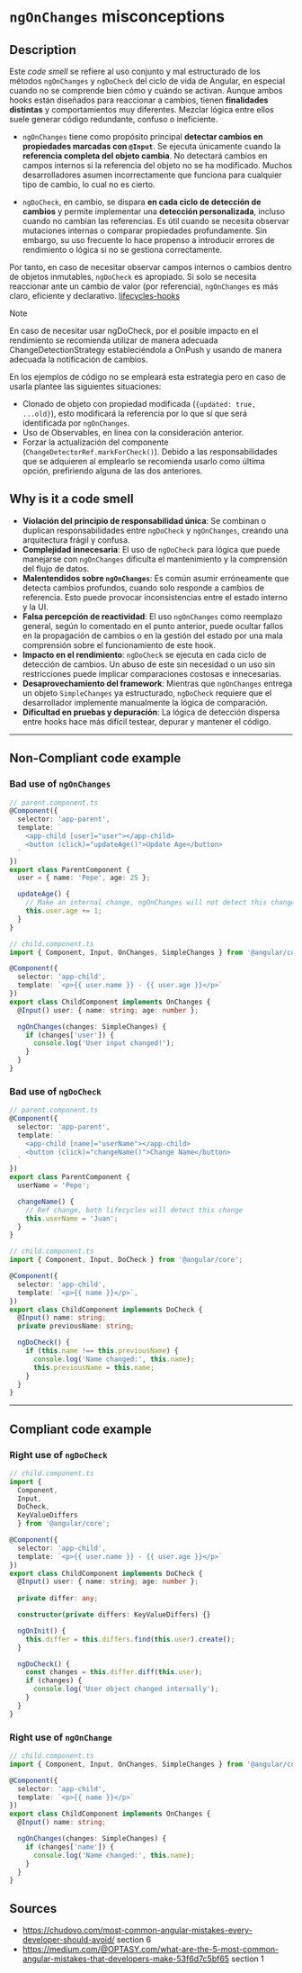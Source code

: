# `ngOnChanges` misconceptions
## Description
Este *code smell* se refiere al uso conjunto y mal estructurado de los métodos `ngOnChanges` y `ngDoCheck` del ciclo de vida de Angular, en especial cuando no se comprende bien cómo y cuándo se activan. Aunque ambos hooks están diseñados para reaccionar a cambios, tienen **finalidades distintas** y comportamientos muy diferentes. Mezclar lógica entre ellos suele generar código redundante, confuso o ineficiente.

- `ngOnChanges` tiene como propósito principal **detectar cambios en propiedades marcadas con `@Input`**. Se ejecuta únicamente cuando la **referencia completa del objeto cambia**. No detectará cambios en campos internos si la referencia del objeto no se ha modificado. Muchos desarrolladores asumen incorrectamente que funciona para cualquier tipo de cambio, lo cual no es cierto.
  
- `ngDoCheck`, en cambio, se dispara **en cada ciclo de detección de cambios** y permite implementar una **detección personalizada**, incluso cuando no cambian las referencias. Es útil cuando se necesita observar mutaciones internas o comparar propiedades profundamente. Sin embargo, su uso frecuente lo hace propenso a introducir errores de rendimiento o lógica si no se gestiona correctamente.

Por tanto, en caso de necesitar observar campos internos o cambios dentro de objetos inmutables, `ngDoCheck` es apropiado. Si solo se necesita reaccionar ante un cambio de valor (por referencia), `ngOnChanges` es más claro, eficiente y declarativo. [lifecycles-hooks]

> [!note]
> En caso de necesitar usar ngDoCheck, por el posible impacto en el rendimiento se recomienda utilizar de manera adecuada ChangeDetectionStrategy estableciéndola a OnPush y usando de manera adecuada la notificación de cambios.
>
> En los ejemplos de código no se empleará esta estrategia pero en caso de usarla plantee las siguientes situaciones:
> - Clonado de objeto con propiedad modificada (`{updated: true, ...old}`), esto modificará la referencia por lo que sí que será identificada por `ngOnChanges`.
> - Uso de Observables, en linea con la consideración anterior.
> - Forzar la actualización del componente (`ChangeDetectorRef.markForCheck()`). Debido a las responsabilidades que se adquieren al emplearlo se recomienda usarlo como última opción, prefiriendo alguna de las dos anteriores.

## Why is it a code smell

- **Violación del principio de responsabilidad única**: Se combinan o duplican responsabilidades entre `ngDoCheck` y `ngOnChanges`, creando una arquitectura frágil y confusa.
- **Complejidad innecesaria**: El uso de `ngDoCheck` para lógica que puede manejarse con `ngOnChanges` dificulta el mantenimiento y la comprensión del flujo de datos.
- **Malentendidos sobre `ngOnChanges`**: Es común asumir erróneamente que detecta cambios profundos, cuando solo responde a cambios de referencia. Esto puede provocar inconsistencias entre el estado interno y la UI.
- **Falsa percepción de reactividad**: El uso `ngOnChanges` como reemplazo general, según lo comentado en el punto anterior, puede ocultar fallos en la propagación de cambios o en la gestión del estado por una mala comprensión sobre el funcionamiento de este hook.
- **Impacto en el rendimiento**: `ngDoCheck` se ejecuta en cada ciclo de detección de cambios. Un abuso de este sin necesidad o un uso sin restricciones puede implicar comparaciones costosas e innecesarias.
- **Desaprovechamiento del framework**: Mientras que `ngOnChanges` entrega un objeto `SimpleChanges` ya estructurado, `ngDoCheck` requiere que el desarrollador implemente manualmente la lógica de comparación.
- **Dificultad en pruebas y depuración**: La lógica de detección dispersa entre hooks hace más difícil testear, depurar y mantener el código.

----
## Non-Compliant code example
### Bad use of `ngOnChanges`
```ts
// parent.component.ts
@Component({
  selector: 'app-parent',
  template: `
    <app-child [user]="user"></app-child>
    <button (click)="updateAge()">Update Age</button>
  `
})
export class ParentComponent {
  user = { name: 'Pepe', age: 25 };

  updateAge() {
    // Make an internal change, ngOnChanges will not detect this change
    this.user.age += 1;
  }
}
```
```ts
// child.component.ts
import { Component, Input, OnChanges, SimpleChanges } from '@angular/core';

@Component({
  selector: 'app-child',
  template: `<p>{{ user.name }} - {{ user.age }}</p>`
})
export class ChildComponent implements OnChanges {
  @Input() user: { name: string; age: number };

  ngOnChanges(changes: SimpleChanges) {
    if (changes['user']) {
      console.log('User input changed!');
    }
  }
}
```
### Bad use of `ngDoCheck`
```ts
// parent.component.ts
@Component({
  selector: 'app-parent',
  template: `
    <app-child [name]="userName"></app-child>
    <button (click)="changeName()">Change Name</button>
  `
})
export class ParentComponent {
  userName = 'Pepe';

  changeName() {
    // Ref change, both lifecycles will detect this change
    this.userName = 'Juan';
  }
}
```
```ts
// child.component.ts
import { Component, Input, DoCheck } from '@angular/core';

@Component({
  selector: 'app-child',
  template: `<p>{{ name }}</p>`,
})
export class ChildComponent implements DoCheck {
  @Input() name: string;
  private previousName: string;

  ngDoCheck() {
    if (this.name !== this.previousName) {
      console.log('Name changed:', this.name);
      this.previousName = this.name;
    }
  }
}
```
---
## Compliant code example
### Right use of `ngDoCheck`
```ts
// child.component.ts
import { 
  Component, 
  Input, 
  DoCheck,
  KeyValueDiffers 
  } from '@angular/core';

@Component({
  selector: 'app-child',
  template: `<p>{{ user.name }} - {{ user.age }}</p>`
})
export class ChildComponent implements DoCheck {
  @Input() user: { name: string; age: number };
  
  private differ: any;

  constructor(private differs: KeyValueDiffers) {}

  ngOnInit() {
    this.differ = this.differs.find(this.user).create();
  }

  ngDoCheck() {
    const changes = this.differ.diff(this.user);
    if (changes) {
      console.log('User object changed internally');
    }
  }
}
```
### Right use of `ngOnChange`
```ts
// child.component.ts
import { Component, Input, OnChanges, SimpleChanges } from '@angular/core';

@Component({
  selector: 'app-child',
  template: `<p>{{ name }}</p>`
})
export class ChildComponent implements OnChanges {
  @Input() name: string;

  ngOnChanges(changes: SimpleChanges) {
    if (changes['name']) {
      console.log('Name changed:', this.name);
    }
  }
}
```
## Sources
- https://chudovo.com/most-common-angular-mistakes-every-developer-should-avoid/ section 6
- https://medium.com/@OPTASY.com/what-are-the-5-most-common-angular-mistakes-that-developers-make-53f6d7c5bf65 section 1

[lifecycles-hooks]:https://v17.angular.io/guide/lifecycle-hooks#lifecycle-event-sequence